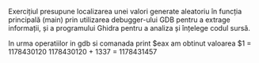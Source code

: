 Exercițiul presupune localizarea unei valori generate aleatoriu în funcția principală (main) prin utilizarea debugger-ului GDB pentru a extrage informații, și a programului Ghidra pentru a analiza și înțelege codul sursă.

In urma operatiilor in gdb si comanada print $eax am obtinut valoarea $1 = 1178430120
1178430120 + 1337 = 1178431457

